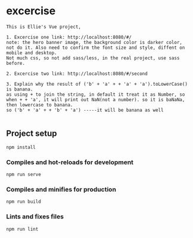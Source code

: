 # excercise
```
This is Ellie's Vue project, 

1. Excercise one link: http://localhost:8080/#/
note: the hero banner image, the background color is darker color, 
not do it. Also need to confirm the font size and style, diffent on mobile and desktop. 
Not much css, so not add sass/less, in the real project, use sass before.

2. Excercise two link: http://localhost:8080/#/second

3. Explain why the result of ('b' + 'a' + + 'a' + 'a').toLowerCase() is banana.
as using + to join the string, in default it treat it as Number, so when + + 'a', it will print out NaN(not a number). so it is baNaNa, then lowercase to banana.
so ('b' + 'a' + + 'b' + 'a') -----it will be banana as well


```
## Project setup
```
npm install
```

### Compiles and hot-reloads for development
```
npm run serve
```

### Compiles and minifies for production
```
npm run build
```

### Lints and fixes files
```
npm run lint
```

